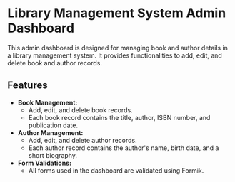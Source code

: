 # Library Management System Admin Dashboard

This admin dashboard is designed for managing book and author details in a library management system. It provides functionalities to add, edit, and delete book and author records.

## Features

- **Book Management:**
  - Add, edit, and delete book records.
  - Each book record contains the title, author, ISBN number, and publication date.
- **Author Management:**
  - Add, edit, and delete author records.
  - Each author record contains the author's name, birth date, and a short biography.
- **Form Validations:**
  - All forms used in the dashboard are validated using Formik.


